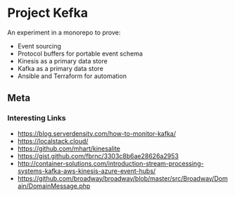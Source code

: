 # Project Kefka

An experiment in a monorepo to prove:

- Event sourcing
- Protocol buffers for portable event schema
- Kinesis as a primary data store
- Kafka as a primary data store
- Ansible and Terraform for automation

## Meta

### Interesting Links

- https://blog.serverdensity.com/how-to-monitor-kafka/
- https://localstack.cloud/
- https://github.com/mhart/kinesalite
- https://gist.github.com/fbrnc/3303c8b6ae28626a2953
- http://container-solutions.com/introduction-stream-processing-systems-kafka-aws-kinesis-azure-event-hubs/
- https://github.com/broadway/broadway/blob/master/src/Broadway/Domain/DomainMessage.php